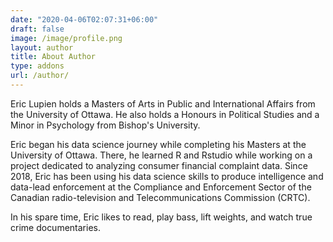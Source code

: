 ```yaml
---
date: "2020-04-06T02:07:31+06:00"
draft: false
image: /image/profile.png
layout: author
title: About Author
type: addons
url: /author/
---
```


Eric Lupien holds a Masters of Arts in Public and International Affairs from the University of Ottawa. He also holds a Honours in Political Studies and a Minor in Psychology from Bishop's University.

Eric began his data science journey while completing his Masters at the University of Ottawa. There, he learned R and Rstudio while working on a project dedicated to analyzing consumer financial complaint data. Since 2018, Eric has been using his data science skills to produce intelligence and data-lead enforcement at the Compliance and Enforcement Sector of the Canadian radio-television and Telecommunications Commission (CRTC). 

In his spare time, Eric likes to read, play bass, lift weights, and watch true crime documentaries.